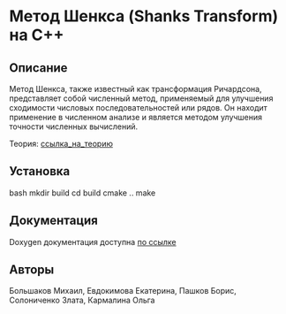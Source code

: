 # Метод Шенкса (Shanks Transform) на C++

## Описание
Метод Шенкса, также известный как трансформация Ричардсона, представляет собой численный метод, применяемый для улучшения сходимости числовых последовательностей или рядов. Он находит применение в численном анализе и является методом улучшения точности численных вычислений.

Теория: [ссылка_на_теорию](https://drive.google.com/file/d/1Dq1qrBOKZAulvpoYDNv2B7Iv9DeCxX4l/view?usp=drive_link)

## Установка
bash
mkdir build
cd build
cmake ..
make

## Документация
Doxygen документация доступна [по ссылке](https://katerina-evdokimova.github.io/shanks-university/)


## Авторы
Большаков Михаил, Евдокимова Екатерина, Пашков Борис, Солониченко Злата, Кармалина Ольга
